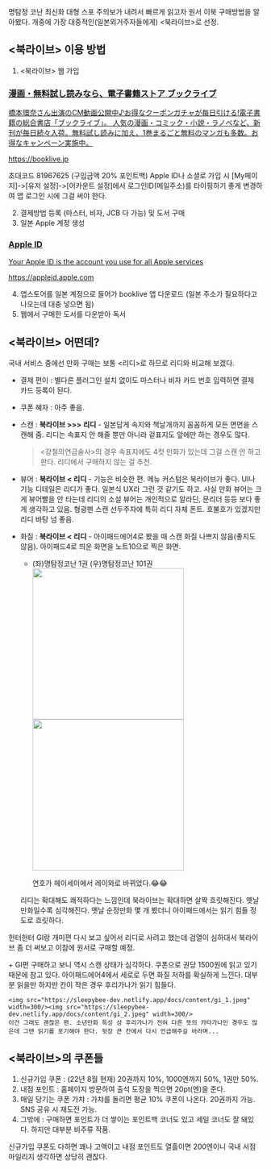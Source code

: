 명탐정 코난 최신화 대형 스포 주의보가 내려서 빠르게 읽고자 원서 이북 구매방법을 알아봤다.
개중에 가장 대중적인(일본외거주자들에게) <북라이브>로 선정.


<북라이브> 이용 방법
---
1. <북라이브> 웹 가입 
<div class="rich-link-card-container"><a class="rich-link-card" href="https://booklive.jp" target="_blank">
	<div class="rich-link-image-container">
		<div class="rich-link-image" style="background-image: url('https://booklive.jp/favicon.ico?date=0930')">
	</div>
	</div>
	<div class="rich-link-card-text">
		<h3 class="rich-link-card-title">漫画・無料試し読みなら、電子書籍ストア ブックライブ</h3>
		<p class="rich-link-card-description">
		橋本環奈さん出演のCM動画公開中♪お得なクーポンガチャが毎日引ける!電子書籍の総合書店「ブックライブ」。 人気の漫画・コミック・小説・ラノベなど、新刊が毎日続々入荷。無料試し読みに加え、1巻まるごと無料のマンガも多数。お得なキャンペーン実施中。
		</p>
		<p class="rich-link-href">
		https://booklive.jp
		</p>
	</div>
</a></div>

초대코드 81967625 (구입금액 20% 포인트백)
Apple ID나 소셜로 가입 시 [My페이지]->[유저 설정]->[어카운트 설정]에서 로그인ID(메일주소)를 타이핑하기 좋게 변경하여 앱 로그인 시에 그걸 써야 한다.

2. 결제방법 등록 (마스터, 비자, JCB 다 가능) 및 도서 구매
3. 일본 Apple 계정 생성

<div class="rich-link-card-container"><a class="rich-link-card" href="https://appleid.apple.com" target="_blank">
	<div class="rich-link-image-container">
		<div class="rich-link-image" style="background-image: url('https://www.apple.com/ac/structured-data/images/open_graph_logo.png?202110180743')">
	</div>
	</div>
	<div class="rich-link-card-text">
		<h3 class="rich-link-card-title">Apple ID</h3>
		<p class="rich-link-card-description">
		Your Apple ID is the account you use for all Apple services
		</p>
		<p class="rich-link-href">
		https://appleid.apple.com
		</p>
	</div>
</a></div>


4. 앱스토어를 일본 계정으로 들어가 booklive 앱 다운로드 (일본 주소가 필요하다고 나오는데 대충 넣으면 됨)
5. 웹에서 구매한 도서를 다운받아 독서 



<북라이브> 어떤데?
---
국내 서비스 중에선 만화 구매는 보통 <리디>로 하므로 리디와 비교해 보겠다.

- 결제 편이 : 별다른 플러그인 설치 없이도 마스터나 비자 카드 번호 입력하면 결제 카드 등록이 된다.
- 쿠폰 혜자 : 아주 좋음.
- 스캔 : **북라이브 >>> 리디** - 일본답게 속지와 책날개까지 꼼꼼하게 모든 면면을 스캔해 줌. 리디는 속표지 안 해줄 뿐만 아니라 겉표지도 앞에만 하는 경우도 많다. 
	> <강철의연금술사>의 경우 속표지에도 4컷 만화가 있는데 그걸 스캔 안 하고 판다. 리디에서 구매하지 않는 걸 추천.
- 뷰어 : **북라이브 < 리디** - 기능은 비슷한 편. 메뉴 커스텀은 북라이브가 좋다. UI나 기능 디테일은 리디가 좋다. 일본식 UX라 그런 것 같기도 하고. 사실 만화 뷰어는 크게 뷰어빨을 안 타는데 리디의 소설 뷰어는 개인적으로 알라딘, 문리더 등등 보다 좋게 생각하고 있음. 형광펜 스캔 선두주자에 특히 리디 자체 폰트. 호불호가 있겠지만 리디 바탕 넘 좋음.
- 화질 : **북라이브 < 리디** - 아이패드에어4로 봤을 때 스캔 화질 나쁘지 않음(좋지도 않음). 
	아이패드4로 띄운 화면을 노트10으로 찍은 화면. 
	- (좌)명탐정코난 1권 (우)명탐정코난 101권
	<img src="https://sleepybee-dev.netlify.app/docs/content/conan1.jpeg" width=300/><img src="https://sleepybee-dev.netlify.app/docs/content/conan2.jpeg" width=300/>
	
		연호가 헤이세이에서 레이와로 바뀌었다.😂😂
	
	리디는 확대해도 쾌적하다는 느낌인데 북라이브는 확대하면 살짝 흐릿해진다. 옛날 만화일수록 심각해진다. 옛날 순정만화 몇 개 봤더니 아이패드에서는 읽기 힘들 정도로 흐릿하다.

헌터헌터 GI랑 개미편 다시 보고 싶어서 리디로 사려고 했는데 검열이 심하대서 북라이브 좀 더 써보고 이참에 원서로 구매할 예정.

\+
GI편 구매하고 보니 역시 스캔 상태가  심각하다.
쿠폰으로 권당 1500원에 읽고 있기 때문에 참고 있다.
아이패드에어4에서 세로로 두면 화질 저하를 확실하게 느낀다.
대부분 읽을만 하지만 칸이 작은 경우 후리가나가 읽기 힘들다. 

	<img src="https://sleepybee-dev.netlify.app/docs/content/gi_1.jpeg" width=300/><img src="https://sleepybee-dev.netlify.app/docs/content/gi_2.jpeg" width=300/>
	이건 그래도 괜찮은 편. 소년만화 특성 상 후리가나가 전혀 다른 뜻의 카타가나인 경우도 많은데 그땐 읽기를 포기해야 한다. 뒷장 큰 칸에서 다시 언급해주길 바라며...


<북라이브>의 쿠폰들
---
1. 신규가입 쿠폰 : (22년 8월 현재) 20권까지 10%, 1000엔까지 50%, 1권만 50%.
2. 내점 포인트 : 홈페이지 방문하여 출석 도장을 찍으면 20pt(엔)을 준다.
3. 매일 당기는 쿠폰 가챠 : 가챠를 돌리면 평균 10% 쿠폰이 나온다. 20권까지 가능. SNS 공유 시 재도전 가능.
4. 그밖에 : 구매하면 포인트가 더 쌓이는 포인트백 코너도 있고 세일 코너도 잘 돼있다. 하지만 대부분 비주류 작품.

 신규가입 쿠폰도 다하면 꽤나 고액이고 내점 포인트도 열흘이면 200엔이니 국내 서점 마일리지 생각하면 상당히 괜찮다.



